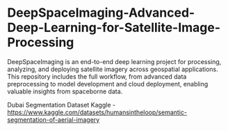 # DeepSpaceImaging-Advanced-Deep-Learning-for-Satellite-Image-Processing
 DeepSpaceImaging is an end-to-end deep learning project for processing, analyzing, and deploying satellite imagery across geospatial applications. This repository includes the full workflow, from advanced data preprocessing to model development and cloud deployment, enabling valuable insights from spaceborne data.

 
Dubai Segmentation Dataset Kaggle -  https://www.kaggle.com/datasets/humansintheloop/semantic-segmentation-of-aerial-imagery
